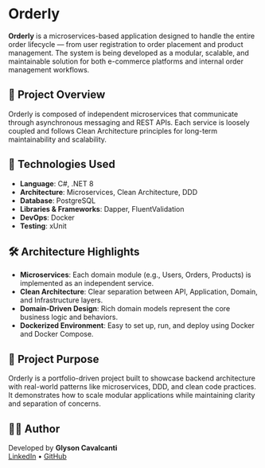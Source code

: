 ﻿# Orderly

**Orderly** is a microservices-based application designed to handle the entire order lifecycle — from user registration to order placement and product management. The system is being developed as a modular, scalable, and maintainable solution for both e-commerce platforms and internal order management workflows.

## 🧩 Project Overview

Orderly is composed of independent microservices that communicate through asynchronous messaging and REST APIs. Each service is loosely coupled and follows Clean Architecture principles for long-term maintainability and scalability.

## 🚀 Technologies Used

- **Language**: C#, .NET 8
- **Architecture**: Microservices, Clean Architecture, DDD
- **Database**: PostgreSQL
- **Libraries & Frameworks**: Dapper, FluentValidation
- **DevOps**: Docker
- **Testing**: xUnit

## 🛠️ Architecture Highlights

- **Microservices**: Each domain module (e.g., Users, Orders, Products) is implemented as an independent service.
- **Clean Architecture**: Clear separation between API, Application, Domain, and Infrastructure layers.
- **Domain-Driven Design**: Rich domain models represent the core business logic and behaviors.
- **Dockerized Environment**: Easy to set up, run, and deploy using Docker and Docker Compose.

## 📌 Project Purpose

Orderly is a portfolio-driven project built to showcase backend architecture with real-world patterns like microservices, DDD, and clean code practices. It demonstrates how to scale modular applications while maintaining clarity and separation of concerns.

## 🧑‍💻 Author

Developed by **Glyson Cavalcanti**  
[LinkedIn](https://www.linkedin.com/in/glyson/) • [GitHub](https://github.com/Glysonn)
